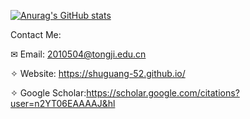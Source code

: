 [![Anurag's GitHub stats](https://github-readme-stats.vercel.app/api?username=shuguang-52&title_color=FFFFFF&icon_color=CC5160&text_color=9ED900&bg_color=87CEEB&show_icons=true)](https://github.com/anuraghazra/github-readme-stats)


Contact Me:

✉ Email: 2010504@tongji.edu.cn

✧ Website: https://shuguang-52.github.io/

✧ Google Scholar:https://scholar.google.com/citations?user=n2YT06EAAAAJ&hl
